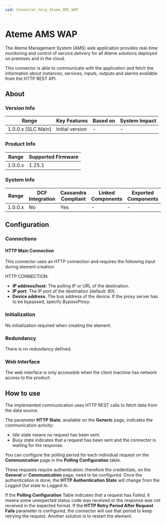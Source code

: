 ```yaml
---
uid: Connector_help_Ateme_AMS_WAP
---
```


# Ateme AMS WAP

The Ateme Management System (AMS) web application provides real-time monitoring and control of service delivery for all Ateme solutions deployed on premises and in the cloud.

This connector is able to communicate with the application and fetch the information about instances, services, inputs, outputs and alarms available from the HTTP REST API.

## About

### Version Info

| Range                | Key Features     | Based on     | System Impact     |
|----------------------|------------------|--------------|-------------------|
| 1.0.0.x \[SLC Main\] | Initial version  | \-           | \-                |

### Product Info

| Range     | Supported Firmware     |
|-----------|------------------------|
| 1.0.0.x   | 1.25.1                 |

### System Info

| Range     | DCF Integration     | Cassandra Compliant     | Linked Components     | Exported Components     |
|-----------|---------------------|-------------------------|-----------------------|-------------------------|
| 1.0.0.x   | No                  | Yes                     | \-                    | \-                      |

## Configuration

### Connections

#### HTTP Main Connection

This connector uses an HTTP connection and requires the following input during element creation:

HTTP CONNECTION:

- **IP address/host**: The polling IP or URL of the destination.
- **IP port**: The IP port of the destination (default: *80*).
- **Device address**: The bus address of the device. If the proxy server has to be bypassed, specify *BypassProxy*.

### Initialization

No initialization required when creating the element.

### Redundancy

There is no redundancy defined.

### Web Interface

The web interface is only accessible when the client machine has network access to the product.

## How to use

The implemented communication uses HTTP REST calls to fetch data from the data source.

The parameter **HTTP State**, available on the **Generic** page, indicates the communication activity:

- *Idle* state means no request has been sent.
- *Busy* state indicates that a request has been sent and the connector is waiting for the response.

You can configure the polling period for each individual request on the **Communication** page in the **Polling Configuration** table.

These requests require authentication; therefore the credentials, on the **General** or **Communication** page, need to be configured. Once the authentication is done, the **HTTP Authentication State** will change from the *Logged Out* state to *Logged In.*

If the **Polling Configuration** Table indicates that a request has *Failed,* it means some unexpected status code was received or the response was not received in the expected format. If the **HTTP Retry Period After Request Fails** parameter is configured, the connector will use that period to keep retrying the request. Another solution is to restart the element.
